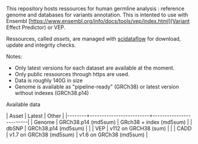 This repository hosts  ressources for human germline analysis : reference genome and databases for variants annotation.
This is intented to use with Ensembl [https://www.ensembl.org/info/docs/tools/vep/index.html](Variant Effect Predictor) or VEP.

Ressources, called *assets*, are managed with [scidataflow](https://github.com/vsbuffalo/scidataflow) for download, update and integrity checks.

Notes:
- Only latest versions for each dataset are available at the moment. 
- Only public ressources through https are used.
- Data is roughly 140G in size
- Genome is available as "pipeline-ready" (GRCh38) or latest version without indexes (GRCh38.p14)

Available data

| Asset  | Latest                  | Other                   |
|--------+-------------------------+-------------------------|
| Genome | GRCh38.p14 (md5sum)     | GRch38 + index (md5sum) |
| dbSNP  | GRCh38.p14 (md5sum)     |                         |
| VEP    | v112 on GRCH38 (sum)    |                         |
| CADD   | v1.7 on GRCh38 (md5sum) | v1.6 on GRCh38 (md5sum) |
